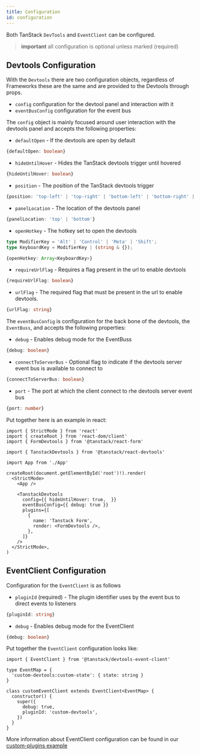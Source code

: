 ```yaml
---
title: Configuration
id: configuration
---
```


Both TanStack `DevTools` and `EventClient` can be configured.

> **important** all configuration is optional unless marked (required)

## Devtools Configuration

With the `Devtools` there are two configuration objects, regardless of Frameworks these are the same and are provided to the Devtools through props.

- `config` configuration for the devtool panel and interaction with it
- `eventBusConfig` configuration for the event bus

The `config` object is mainly focused around user interaction with the devtools panel and accepts the following properties:

- `defaultOpen` - If the devtools are open by default

```ts
{defaultOpen: boolean}
```

- `hideUntilHover` - Hides the TanStack devtools trigger until hovered

```ts
{hideUntilHover: boolean}
```

- `position` - The position of the TanStack devtools trigger

```ts
{position: 'top-left' | 'top-right' | 'bottom-left' | 'bottom-right' | 'middle-left' | 'middle-right'}
```

- `panelLocation` - The location of the devtools panel

```ts
{panelLocation: 'top' | 'bottom'}

```

- `openHotkey` - The hotkey set to open the devtools

```ts
type ModifierKey = 'Alt' | 'Control' | 'Meta' | 'Shift';
type KeyboardKey = ModifierKey | (string & {});

{openHotkey: Array<KeyboardKey>}
```

- `requireUrlFlag` - Requires a flag present in the url to enable devtools

```ts
{requireUrlFlag: boolean}

```

- `urlFlag` - The required flag that must be present in the url to enable devtools.

```ts
{urlFlag: string}
```

The `eventBusConfig` is configuration for the back bone of the devtools, the `EventBuss`, and accepts the following properties:

- `debug` - Enables debug mode for the EventBuss

```ts
{debug: boolean}
```

- `connectToServerBus` - Optional flag to indicate if the devtools server event bus is available to connect to

```ts
{connectToServerBus: boolean}
```

- `port` - The port at which the client connect to rhe devtools server event bus

```ts
{port: number}
```

Put together here is an example in react:

```tsx
import { StrictMode } from 'react'
import { createRoot } from 'react-dom/client'
import { FormDevtools } from '@tanstack/react-form'

import { TanstackDevtools } from '@tanstack/react-devtools'

import App from './App'

createRoot(document.getElementById('root')!).render(
  <StrictMode>
    <App />

    <TanstackDevtools
      config={{ hideUntilHover: true,  }}
      eventBusConfig={{ debug: true }}
      plugins={[
        {
          name: 'Tanstack Form',
          render: <FormDevtools />,
        },
      ]}
    />
  </StrictMode>,
)

```

## EventClient Configuration

Configuration for the `EventClient` is as follows

- `pluginId` (required) - The plugin identifier uses by the event bus to direct events to listeners

```ts
{pluginId: string}
```

- `debug` - Enables debug mode for the EventClient

```ts
{debug: boolean}
```

Put together the `EventClient` configuration looks like:

```tsx
import { EventClient } from '@tanstack/devtools-event-client'

type EventMap = {
  'custom-devtools:custom-state': { state: string }
}

class customEventClient extends EventClient<EventMap> {
  constructor() {
    super({
      debug: true,
      pluginId: 'custom-devtools',
    })
  }
}
```

More information about EventClient configuration can be found in our [custom-plugins example](https://tanstack.com/devtools/latest/docs/framework/react/examples/basic)
